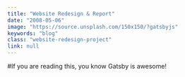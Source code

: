 ```yaml
---
title: "Website Redesign & Report"
date: "2008-05-06"
image: "https://source.unsplash.com/150x150/?gatsbyjs"
keywords: "blog"
class: "website-redesign-project"
link: null
---
```


#If you are reading this, you know Gatsby is awesome!